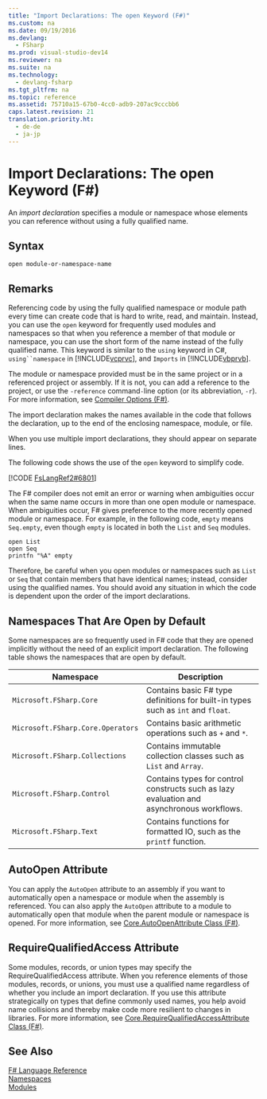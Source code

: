 ```yaml
---
title: "Import Declarations: The open Keyword (F#)"
ms.custom: na
ms.date: 09/19/2016
ms.devlang: 
  - FSharp
ms.prod: visual-studio-dev14
ms.reviewer: na
ms.suite: na
ms.technology: 
  - devlang-fsharp
ms.tgt_pltfrm: na
ms.topic: reference
ms.assetid: 75710a15-67b0-4cc0-adb9-207ac9cccbb6
caps.latest.revision: 21
translation.priority.ht: 
  - de-de
  - ja-jp
---
```

# Import Declarations: The open Keyword (F#)
An *import declaration* specifies a module or namespace whose elements you can reference without using a fully qualified name.  
  
## Syntax  
  
```  
open module-or-namespace-name  
```  
  
## Remarks  
 Referencing code by using the fully qualified namespace or module path every time can create code that is hard to write, read, and maintain. Instead, you can use the `open` keyword for frequently used modules and namespaces so that when you reference a member of that module or namespace, you can use the short form of the name instead of the fully qualified name. This keyword is similar to the `using` keyword in C#, `using``namespace` in [!INCLUDE[vcprvc](../vs140/includes/vcprvc_md.md)], and `Imports` in [!INCLUDE[vbprvb](../vs140/includes/vbprvb_md.md)].  
  
 The module or namespace provided must be in the same project or in a referenced project or assembly. If it is not, you can add a reference to the project, or use the `-reference` command`-`line option (or its abbreviation, `-r`). For more information, see [Compiler Options (F#)](../vs140/Compiler-Options--F#-.md).  
  
 The import declaration makes the names available in the code that follows the declaration, up to the end of the enclosing namespace, module, or file.  
  
 When you use multiple import declarations, they should appear on separate lines.  
  
 The following code shows the use of the `open` keyword to simplify code.  
  
 [!CODE [FsLangRef2#6801](../CodeSnippet/VS_Snippets_Fsharp/fslangref2#6801)]  
  
 The F# compiler does not emit an error or warning when ambiguities occur when the same name occurs in more than one open module or namespace. When ambiguities occur, F# gives preference to the more recently opened module or namespace. For example, in the following code, `empty` means `Seq.empty`, even though `empty` is located in both the `List` and `Seq` modules.  
  
```  
open List  
open Seq  
printfn "%A" empty  
```  
  
 Therefore, be careful when you open modules or namespaces such as `List` or `Seq` that contain members that have identical names; instead, consider using the qualified names. You should avoid any situation in which the code is dependent upon the order of the import declarations.  
  
## Namespaces That Are Open by Default  
 Some namespaces are so frequently used in F# code that they are opened implicitly without the need of an explicit import declaration. The following table shows the namespaces that are open by default.  
  
|Namespace|Description|  
|---------------|-----------------|  
|`Microsoft.FSharp.Core`|Contains basic F# type definitions for built-in types such as `int` and `float`.|  
|`Microsoft.FSharp.Core.Operators`|Contains basic arithmetic operations such as `+` and `*`.|  
|`Microsoft.FSharp.Collections`|Contains immutable collection classes such as `List` and `Array`.|  
|`Microsoft.FSharp.Control`|Contains types for control constructs such as lazy evaluation and asynchronous workflows.|  
|`Microsoft.FSharp.Text`|Contains functions for formatted IO, such as the `printf` function.|  
  
## AutoOpen Attribute  
 You can apply the `AutoOpen` attribute to an assembly if you want to automatically open a namespace or module when the assembly is referenced. You can also apply the `AutoOpen` attribute to a module to automatically open that module when the parent module or namespace is opened. For more information, see [Core.AutoOpenAttribute Class (F#)](../vs140/Core.AutoOpenAttribute-Class--F#-.md).  
  
## RequireQualifiedAccess Attribute  
 Some modules, records, or union types may specify the RequireQualifiedAccess attribute. When you reference elements of those modules, records, or unions, you must use a qualified name regardless of whether you include an import declaration. If you use this attribute strategically on types that define commonly used names, you help avoid name collisions and thereby make code more resilient to changes in libraries. For more information, see [Core.RequireQualifiedAccessAttribute Class (F#)](../vs140/Core.RequireQualifiedAccessAttribute-Class--F#-.md).  
  
## See Also  
 [F# Language Reference](../Topic/F%23%20Language%20Reference.md)   
 [Namespaces](../vs140/Namespaces--F#-.md)   
 [Modules](../vs140/Modules--F#-.md)
